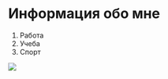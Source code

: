 # Информация обо мне
1. Работа
2. Учеба
3. Спорт

![]([https://www.google.com/url?sa=i&url=https%3A%2F%2Fwww.rgo.ru%2Fru%2Farticle%2F10-sovetov-ot-pobediteley-fotokonkursa-samaya-krasivaya-strana&psig=AOvVaw2_CmdFXQz29ndHURHGAyM3&ust=1682449518524000&source=images&cd=vfe&ved=0CBEQjRxqFwoTCJjD6oCbw_4CFQAAAAAdAAAAABAJ](https://docs.github.com/assets/cb-49261/mw-1000/images/help/writing/image-rendered.webp))

